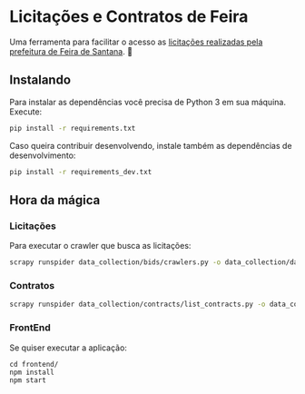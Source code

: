 # Licitações e Contratos de Feira

Uma ferramenta para facilitar o acesso as [licitações realizadas pela
prefeitura de Feira de
Santana](http://www.feiradesantana.ba.gov.br/servicos.asp?id=2&s=a&cat=PMFS&dt=01-2017&link=seadm/licitacoes.asp).
🏦

## Instalando

Para instalar as dependências você precisa de Python 3 em sua máquina. Execute:

```bash
pip install -r requirements.txt
```

Caso queira contribuir desenvolvendo, instale também as dependências de
desenvolvimento:

```bash
pip install -r requirements_dev.txt
```

## Hora da mágica

### Licitações

Para executar o crawler que busca as licitações:

```bash
scrapy runspider data_collection/bids/crawlers.py -o data_collection/data/bids/bids.json
```

### Contratos

```bash
scrapy runspider data_collection/contracts/list_contracts.py -o data_collection/data/contracts/contracts-pdfs.csv
```

### FrontEnd

Se quiser executar a aplicação:

```
cd frontend/
npm install
npm start
```
